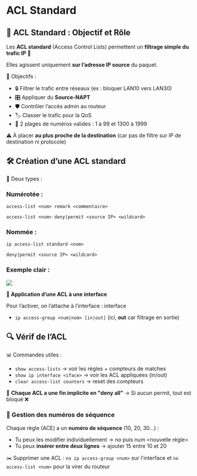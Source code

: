 # ACL Standard

## **🚦 ACL Standard : Objectif et Rôle**

Les **ACL standard** (Access Control Lists) permettent un **filtrage simple du trafic IP** 🎯

Elles agissent uniquement **sur l’adresse IP source** du paquet.

🔹 Objectifs :

- 🔒 Filtrer le trafic entre réseaux (ex : bloquer LAN10 vers LAN30)
- 🎛️ Appliquer du **Source-NAPT**
- 🛡️ Contrôler l’accès admin au routeur
- 🏷️ Classer le trafic pour la QoS
- 📌 2 plages de numéros valides : 1 à 99 et 1300 à 1999

⚠️ À placer **au plus proche de la destination** (car pas de filtre sur IP de destination ni protocole)



## **🛠️ Création d’une ACL standard**

🧾 Deux types :

### **Numérotée** :

`access-list <num> remark <commentaire>`

`access-list <num> deny|permit <source IP> <wildcard>`

### **Nommée** :

`ip access-list standard <nom>`

`deny|permit <source IP> <wildcard>`

### Exemple clair : 

![](../../../media/Cours-Infrastructures-réseaux-ACL-Standard-image1.png)

**🎯 Application d’une ACL à une interface**

Pour l’activer, on l’attache à l’interface : interface <interface>

- `ip access-group <num|nom> [in|out]` (ici, **out** car filtrage en sortie)



## **🔍 Vérif de l’ACL**

📊 Commandes utiles :

- `show access-lists` → voir les règles + compteurs de matches
- `show ip interface <iface>` → voir les ACL appliquées (in/out)
- `clear access-list counters` → reset des compteurs

📌 **Chaque ACL a une fin implicite en "deny all"** → Si aucun permit, tout est bloqué ❌



### **🧮 Gestion des numéros de séquence**

Chaque règle (ACE) a un **numéro de séquence** (10, 20, 30…) : 
- Tu peux les modifier individuellement → no <num> puis num <nouvelle règle> 
- Tu peux **insérer entre deux lignes** → ajouter 15 entre 10 et 20

✂️ Supprimer une ACL : `no ip access-group <num>` sur l'interface et `no access-list <num>` pour la virer du routeur




